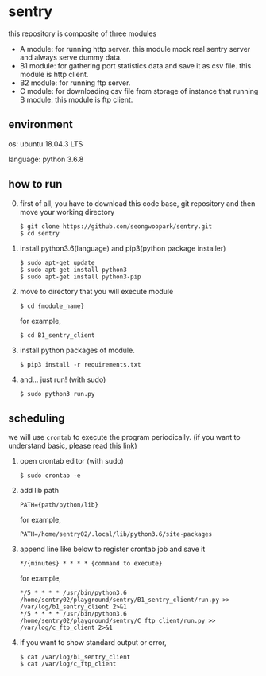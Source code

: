# sentry
this repository is composite of three modules

- A module: for running http server. this module mock real sentry server and always serve dummy data.
- B1 module: for gathering port statistics data and save it as csv file. this module is http client.
- B2 module: for running ftp server.
- C module: for downloading csv file from storage of instance that running B module. this module is ftp client.


## environment
os: ubuntu 18.04.3 LTS

language: python 3.6.8

## how to run
0. first of all, you have to download this code base, git repository and then move your working directory
    ```
    $ git clone https://github.com/seongwoopark/sentry.git
    $ cd sentry
    ```
1. install python3.6(language) and pip3(python package installer)
    ```
    $ sudo apt-get update
    $ sudo apt-get install python3
    $ sudo apt-get install python3-pip
    ```

2. move to directory that you will execute module
    ```
    $ cd {module_name}
    ```
    for example,
    ```
    $ cd B1_sentry_client
    ```

3. install python packages of module.
    ```
    $ pip3 install -r requirements.txt
    ```

4. and... just run! (with sudo)
    ```
    $ sudo python3 run.py
    ```

## scheduling
we will use `crontab` to execute the program periodically. 
(if you want to understand basic, please read [this link](https://jdm.kr/blog/2))

1. open crontab editor (with sudo)
    ```
    $ sudo crontab -e
    ```
2. add lib path
    ```
    PATH={path/python/lib}
    ```
    for example,
    ```
    PATH=/home/sentry02/.local/lib/python3.6/site-packages
    ```
3. append line like below to register crontab job and save it
    ```
    */{minutes} * * * * {command to execute}
    ```
    for example,
    ```
    */5 * * * * /usr/bin/python3.6 /home/sentry02/playground/sentry/B1_sentry_client/run.py >> /var/log/b1_sentry_client 2>&1
    */5 * * * * /usr/bin/python3.6 /home/sentry02/playground/sentry/C_ftp_client/run.py >> /var/log/c_ftp_client 2>&1
    ```
4. if you want to show standard output or error, 
    ```
    $ cat /var/log/b1_sentry_client
    $ cat /var/log/c_ftp_client
    ```